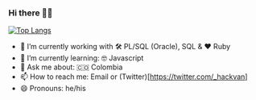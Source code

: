### Hi there 👋🏻

[![Top Langs](https://github-readme-stats.vercel.app/api/top-langs/?username=hackvan&layout=compact&langs_count=8)](https://github.com/anuraghazra/github-readme-stats)

- 🔭 I’m currently working with 🛠 PL/SQL (Oracle), SQL & ❤ Ruby
- 🌱 I’m currently learning: 🤓 Javascript 
- 💬 Ask me about: 🇨🇴 Colombia
- 📫 How to reach me: Email or (Twitter)[https://twitter.com/_hackvan]
- 😄 Pronouns: he/his

<!--
**hackvan/hackvan** is a ✨ _special_ ✨ repository because its `README.md` (this file) appears on your GitHub profile.

Here are some ideas to get you started:

- 🔭 I’m currently working on ...
- 🌱 I’m currently learning ...
- 👯 I’m looking to collaborate on ...
- 🤔 I’m looking for help with ...
- 💬 Ask me about ...
- 📫 How to reach me: ...
- 😄 Pronouns: ...
- ⚡ Fun fact: ...
-->
